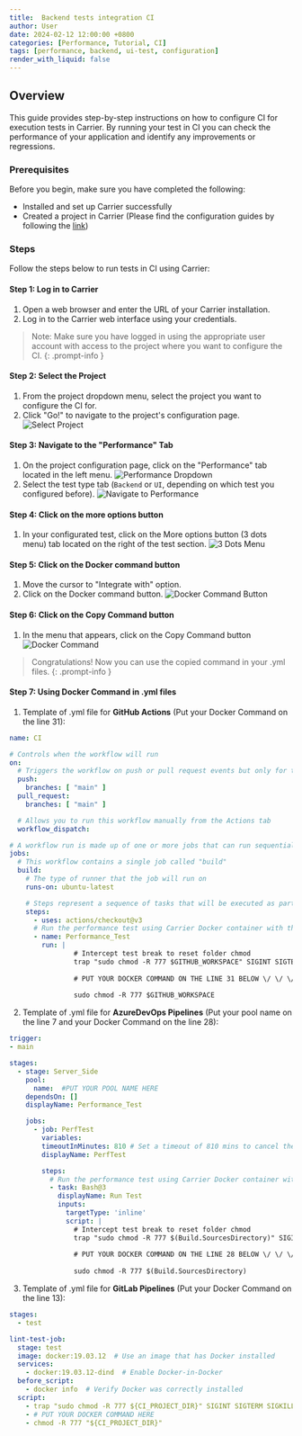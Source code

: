 ```yaml
---
title:  Backend tests integration CI
author: User
date: 2024-02-12 12:00:00 +0800
categories: [Performance, Tutorial, CI]
tags: [performance, backend, ui-test, configuration]
render_with_liquid: false
---
```


## Overview

This guide provides step-by-step instructions on how to configure CI for execution tests in Carrier. By running your test in CI you can check the performance of your application and identify any improvements or regressions.

### Prerequisites

Before you begin, make sure you have completed the following:

- Installed and set up Carrier successfully
- Created a project in Carrier (Please find the configuration guides by following the [link](https://getcarrier.io/categories/performance-tutorial/#page-category))

### Steps

Follow the steps below to run tests in CI using Carrier:

#### Step 1: Log in to Carrier

1. Open a web browser and enter the URL of your Carrier installation.
2. Log in to the Carrier web interface using your credentials.

> Note: Make sure you have logged in using the appropriate user account with access to the project where you want to configure the CI.
{: .prompt-info }

#### Step 2: Select the Project

1. From the project dropdown menu, select the project you want to configure the CI for.
2. Click "Go!" to navigate to the project's configuration page.
![Select Project](/assets/posts_img/select_prj.png)

#### Step 3: Navigate to the "Performance" Tab

1. On the project configuration page, click on the "Performance" tab located in the left menu.
![Performance Dropdown](/assets/posts_img/performance_dropdown.png)
2. Select the test type tab (`Backend` or `UI`, depending on which test you configured before).
![Navigate to Performance](/assets/posts_img/backend_and_ui_tab.png)

#### Step 4: Click on the more options button

1. In your configurated test, click on the More options button (3 dots menu) tab located on the right of the test section.
![3 Dots Menu](/assets/posts_img/3_dots_menu.png)

#### Step 5: Click on the Docker command button

1. Move the cursor to "Integrate with" option.
2. Click on the Docker command button.
![Docker Command Button](/assets/posts_img/docker_command_btn.png)

#### Step 6: Click on the Copy Command button

1. In the menu that appears, click on the Copy Command button
![Docker Command](/assets/posts_img/docker_command.png)

> Congratulations! Now you can use the copied command in your .yml files.
{: .prompt-info }

#### Step 7: Using Docker Command in .yml files

1. Template of .yml file for **GitHub Actions** (Put your Docker Command on the line 31):

```yml
name: CI

# Controls when the workflow will run
on:
  # Triggers the workflow on push or pull request events but only for the "main" branch
  push:
    branches: [ "main" ]
  pull_request:
    branches: [ "main" ]

  # Allows you to run this workflow manually from the Actions tab
  workflow_dispatch:

# A workflow run is made up of one or more jobs that can run sequentially or in parallel
jobs:
  # This workflow contains a single job called "build"
  build:
    # The type of runner that the job will run on
    runs-on: ubuntu-latest

    # Steps represent a sequence of tasks that will be executed as part of the job
    steps:
      - uses: actions/checkout@v3
      # Run the performance test using Carrier Docker container with the provided parameters
      - name: Performance_Test
        run: |
                # Intercept test break to reset folder chmod
                trap "sudo chmod -R 777 $GITHUB_WORKSPACE" SIGINT SIGTERM SIGKILL
              
                # PUT YOUR DOCKER COMMAND ON THE LINE 31 BELOW \/ \/ \/
                               
                sudo chmod -R 777 $GITHUB_WORKSPACE
```
2. Template of .yml file for **AzureDevOps Pipelines** (Put your pool name on the line 7 and your Docker Command on the line 28):

```yml
trigger:
- main

stages:
  - stage: Server_Side
    pool:
      name:  #PUT YOUR POOL NAME HERE
    dependsOn: []
    displayName: Performance_Test

    jobs:
      - job: PerfTest
        variables:
        timeoutInMinutes: 810 # Set a timeout of 810 mins to cancel the job automatically if it exceeds the limit
        displayName: PerfTest

        steps:
          # Run the performance test using Carrier Docker container with the provided parameters
          - task: Bash@3
            displayName: Run Test
            inputs:
              targetType: 'inline'
              script: |
                # Intercept test break to reset folder chmod
                trap "sudo chmod -R 777 $(Build.SourcesDirectory)" SIGINT SIGTERM SIGKILL
              
                # PUT YOUR DOCKER COMMAND ON THE LINE 28 BELOW \/ \/ \/          
                
                sudo chmod -R 777 $(Build.SourcesDirectory)
```
3. Template of .yml file for **GitLab Pipelines** (Put your Docker Command on the line 13):

```yml
stages:
  - test

lint-test-job:
  stage: test
  image: docker:19.03.12  # Use an image that has Docker installed
  services:
    - docker:19.03.12-dind  # Enable Docker-in-Docker
  before_script:
    - docker info  # Verify Docker was correctly installed
  script:
    - trap "sudo chmod -R 777 ${CI_PROJECT_DIR}" SIGINT SIGTERM SIGKILL
    - # PUT YOUR DOCKER COMMAND HERE
    - chmod -R 777 "${CI_PROJECT_DIR}"
```
